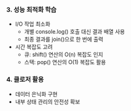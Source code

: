 ### 3. 성능 최적화 학습

- I/O 작업 최소화
  - 개별 console.log() 호출 대신 결과 배열 사용
  - 최종 결과를 join()으로 한 번에 출력
- 시간 복잡도 고려
  - 큐: shift() 연산의 O(n) 복잡도 인지
  - 스택: pop() 연산의 O(1) 복잡도 활용

### 4. 클로저 활용

- 데이터 은닉화 구현
- 내부 상태 관리의 안전성 확보
